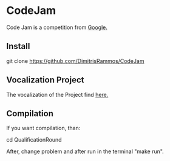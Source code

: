 # CodeJam
Code Jam is a competition from [Google.](https://www.google.com/)

## Install

git clone https://github.com/DimitrisRammos/CodeJam


## Vocalization Project
The vocalization of the Project find [here.](https://codingcompetitions.withgoogle.com/codejam)


## Compilation
If you want compilation, than:

cd QualificationRound

After, change problem and after run in the terminal "make run".
